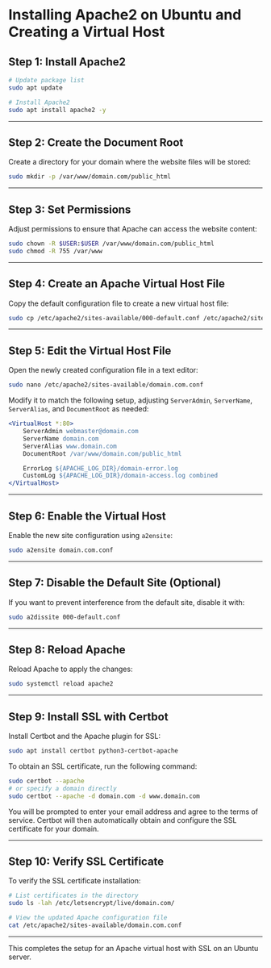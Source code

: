 # Installing Apache2 on Ubuntu and Creating a Virtual Host

## Step 1: Install Apache2

```sh
# Update package list
sudo apt update

# Install Apache2
sudo apt install apache2 -y
```

---

## Step 2: Create the Document Root

Create a directory for your domain where the website files will be stored:

```sh
sudo mkdir -p /var/www/domain.com/public_html
```

---

## Step 3: Set Permissions

Adjust permissions to ensure that Apache can access the website content:

```sh
sudo chown -R $USER:$USER /var/www/domain.com/public_html
sudo chmod -R 755 /var/www
```

---

## Step 4: Create an Apache Virtual Host File

Copy the default configuration file to create a new virtual host file:

```sh
sudo cp /etc/apache2/sites-available/000-default.conf /etc/apache2/sites-available/domain.com.conf
```

---

## Step 5: Edit the Virtual Host File

Open the newly created configuration file in a text editor:

```sh
sudo nano /etc/apache2/sites-available/domain.com.conf
```

Modify it to match the following setup, adjusting `ServerAdmin`, `ServerName`, `ServerAlias`, and `DocumentRoot` as needed:

```apache
<VirtualHost *:80>
    ServerAdmin webmaster@domain.com
    ServerName domain.com
    ServerAlias www.domain.com
    DocumentRoot /var/www/domain.com/public_html

    ErrorLog ${APACHE_LOG_DIR}/domain-error.log
    CustomLog ${APACHE_LOG_DIR}/domain-access.log combined
</VirtualHost>
```

---

## Step 6: Enable the Virtual Host

Enable the new site configuration using `a2ensite`:

```sh
sudo a2ensite domain.com.conf
```

---

## Step 7: Disable the Default Site (Optional)

If you want to prevent interference from the default site, disable it with:

```sh
sudo a2dissite 000-default.conf
```

---

## Step 8: Reload Apache

Reload Apache to apply the changes:

```sh
sudo systemctl reload apache2
```

---

## Step 9: Install SSL with Certbot

Install Certbot and the Apache plugin for SSL:

```sh
sudo apt install certbot python3-certbot-apache
```

To obtain an SSL certificate, run the following command:

```sh
sudo certbot --apache
# or specify a domain directly
sudo certbot --apache -d domain.com -d www.domain.com
```

You will be prompted to enter your email address and agree to the terms of service. Certbot will then automatically obtain and configure the SSL certificate for your domain.

---

## Step 10: Verify SSL Certificate

To verify the SSL certificate installation:

```sh
# List certificates in the directory
sudo ls -lah /etc/letsencrypt/live/domain.com/

# View the updated Apache configuration file
cat /etc/apache2/sites-available/domain.com.conf
```

---

This completes the setup for an Apache virtual host with SSL on an Ubuntu server.
